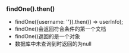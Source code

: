 ### findOne().then()
* findOne({username: ''}).then(() => userInfo);
* findOne()会返回符合条件的第一个文档
* findOne()返回的是一个对象
* 数据库中未查询到时返回的为null
